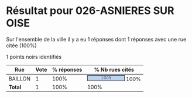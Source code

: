 # Résultat pour 026-ASNIERES SUR OISE

Sur l'ensemble de la ville il y a eu 1 réponses dont 1 réponses avec une rue citée (100%)

1 points noirs identifiés

| Rue | Vote | % réponses | % Nb rues cités|
|-----|------|------------|----------------|
| BAILLON | 1 | 100% | <img src="../../img/bar_100.gif" />&nbsp;100%|
| **Total** | 1 | 100% | 100%|
